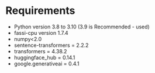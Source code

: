 # Requirements 

- Python version 3.8 to 3.10 (3.9 is Recommended - used)
- fassi-cpu version 1.7.4
- numpy<2.0
- sentence-transformers = 2.2.2
- transformers = 4.38.2
- huggingface_hub = 0.14.1
- google.generativeai = 0.4.1